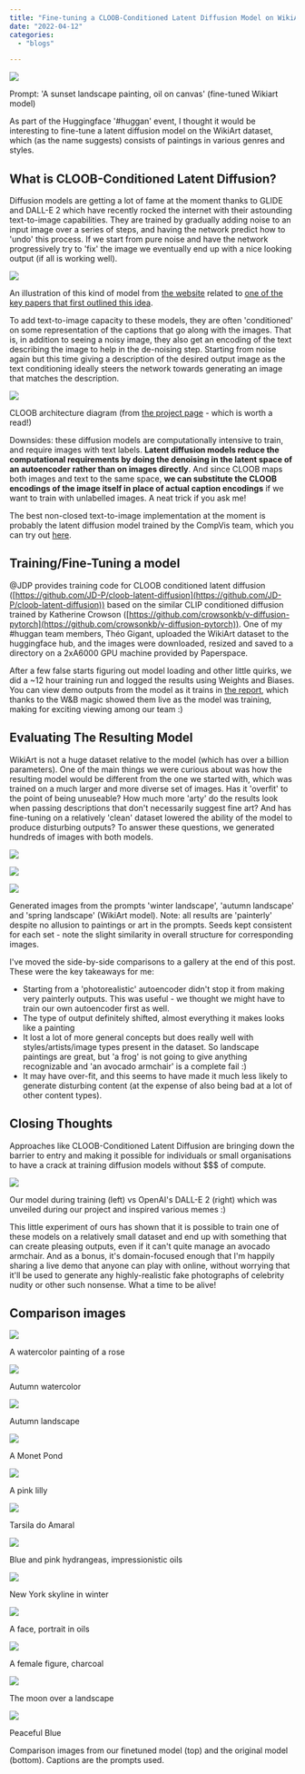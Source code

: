 ```yaml
---
title: "Fine-tuning a CLOOB-Conditioned Latent Diffusion Model on WikiArt"
date: "2022-04-12"
categories:
  - "blogs"

---
```


![](images/a-sunset-landscape-painting-oil-on-canvas-edited.png)

Prompt: 'A sunset landscape painting, oil on canvas' (fine-tuned Wikiart model)

As part of the Huggingface '#huggan' event, I thought it would be interesting to fine-tune a latent diffusion model on the WikiArt dataset, which (as the name suggests) consists of paintings in various genres and styles.

## What is CLOOB-Conditioned Latent Diffusion?

Diffusion models are getting a lot of fame at the moment thanks to GLIDE and DALL-E 2 which have recently rocked the internet with their astounding text-to-image capabilities. They are trained by gradually adding noise to an input image over a series of steps, and having the network predict how to 'undo' this process. If we start from pure noise and have the network progressively try to 'fix' the image we eventually end up with a nice looking output (if all is working well).

![](images/screenshot-from-2022-04-12-14-55-09.png)

An illustration of this kind of model from [the website](https://hojonathanho.github.io/diffusion/) related to [one of the key papers that first outlined this idea](https://arxiv.org/abs/2006.11239).

To add text-to-image capacity to these models, they are often 'conditioned' on some representation of the captions that go along with the images. That is, in addition to seeing a noisy image, they also get an encoding of the text describing the image to help in the de-noising step. Starting from noise again but this time giving a description of the desired output image as the text conditioning ideally steers the network towards generating an image that matches the description.

![](images/cloob_cropped.png)

CLOOB architecture diagram (from [the project page](https://ml-jku.github.io/cloob/) - which is worth a read!)

Downsides: these diffusion models are computationally intensive to train, and require images with text labels. **Latent diffusion models reduce the computational requirements by doing the denoising in the latent space of an autoencoder rather than on images directly**. And since CLOOB maps both images and text to the same space, **we can substitute the CLOOB encodings of the image itself in place of actual caption encodings** if we want to train with unlabelled images. A neat trick if you ask me!

The best non-closed text-to-image implementation at the moment is probably the latent diffusion model trained by the CompVis team, which you can try out [here](https://huggingface.co/spaces/multimodalart/latentdiffusion).

## Training/Fine-Tuning a model

@JDP provides training code for CLOOB conditioned latent diffusion ([https://github.com/JD-P/cloob-latent-diffusion](https://github.com/JD-P/cloob-latent-diffusion)) based on the similar CLIP conditioned diffusion trained by Katherine Crowson ([https://github.com/crowsonkb/v-diffusion-pytorch](https://github.com/crowsonkb/v-diffusion-pytorch)). One of my #huggan team members, Théo Gigant, uploaded the WikiArt dataset to the huggingface hub, and the images were downloaded, resized and saved to a directory on a 2xA6000 GPU machine provided by Paperspace.

After a few false starts figuring out model loading and other little quirks, we did a ~12 hour training run and logged the results using Weights and Biases. You can view demo outputs from the model as it trains in [the report](https://wandb.ai/johnowhitaker/jw-ft-cloob-latent-diffusion/reports/Fine-Tuning-CLOOB-latent-diffusion--VmlldzoxNzk5OTgz), which thanks to the W&B magic showed them live as the model was training, making for exciting viewing among our team :)

## Evaluating The Resulting Model

WikiArt is not a huge dataset relative to the model (which has over a billion parameters). One of the main things we were curious about was how the resulting model would be different from the one we started with, which was trained on a much larger and more diverse set of images. Has it 'overfit' to the point of being unuseable? How much more 'arty' do the results look when passing descriptions that don't necessarily suggest fine art? And has fine-tuning on a relatively 'clean' dataset lowered the ability of the model to produce disturbing outputs? To answer these questions, we generated hundreds of images with both models.

![](images/download-10.png)

![](images/download-9.png)

![](images/spring.png)

Generated images from the prompts 'winter landscape', 'autumn landscape' and 'spring landscape' (WikiArt model). Note: all results are 'painterly' despite no allusion to paintings or art in the prompts. Seeds kept consistent for each set - note the slight similarity in overall structure for corresponding images.

I've moved the side-by-side comparisons to a gallery at the end of this post. These were the key takeaways for me:

- Starting from a 'photorealistic' autoencoder didn't stop it from making very painterly outputs. This was useful - we thought we might have to train our own autoencoder first as well.
- The type of output definitely shifted, almost everything it makes looks like a painting
- It lost a lot of more general concepts but does really well with styles/artists/image types present in the dataset. So landscape paintings are great, but 'a frog' is not going to give anything recognizable and 'an avocado armchair' is a complete fail :)
- It may have over-fit, and this seems to have made it much less likely to generate disturbing content (at the expense of also being bad at a lot of other content types).

## Closing Thoughts

Approaches like CLOOB-Conditioned Latent Diffusion are bringing down the barrier to entry and making it possible for individuals or small organisations to have a crack at training diffusion models without $$$ of compute.

![](images/screenshot-from-2022-04-06-20-27-39.png)

Our model during training (left) vs OpenAI's DALL-E 2 (right) which was unveiled during our project and inspired various memes :)

This little experiment of ours has shown that it is possible to train one of these models on a relatively small dataset and end up with something that can create pleasing outputs, even if it can't quite manage an avocado armchair. And as a bonus, it's domain-focused enough that I'm happily sharing a live demo that anyone can play with online, without worrying that it'll be used to generate any highly-realistic fake photographs of celebrity nudity or other such nonsense. What a time to be alive!

## Comparison images

![](images/a-watercolor-painting-of-a-rose-1.png)

A watercolor painting of a rose

![](images/autumn-watercolor-1.png)

Autumn watercolor

![](images/autumn-landscape-1.png)

Autumn landscape

![](images/a-monet-pond-1.png)

A Monet Pond

![](images/a-pink-lilly-1.png)

A pink lilly

![](images/tarsila-do-amaral-1.png)

Tarsila do Amaral

![](images/blue-and-pink-hydrangeas-impressionistic-oils-1.png)

Blue and pink hydrangeas, impressionistic oils

![](images/ney-york-skyline-in-winter.png)

New York skyline in winter

![](images/a-face-portrait-in-oils-1.png)

A face, portrait in oils

![](images/a-female-figure-charcoal-1.png)

A female figure, charcoal

![](images/the-moon-over-a-landscape-1.png)

The moon over a landscape

![](images/peaceful-blue-1.png)

Peaceful Blue

Comparison images from our finetuned model (top) and the original model (bottom). Captions are the prompts used.
